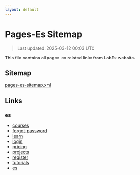 ```yaml
---
layout: default
---
```


# Pages-Es Sitemap

> Last updated: 2025-03-12 00:03 UTC

This file contains all pages-es related links from LabEx website.

## Sitemap

[pages-es-sitemap.xml](https://labex.io/pages-es-sitemap.xml)

## Links


### es

- [courses](https://labex.io/es/courses)
- [forgot-password](https://labex.io/es/forgot-password)
- [learn](https://labex.io/es/learn)
- [login](https://labex.io/es/login)
- [pricing](https://labex.io/es/pricing)
- [projects](https://labex.io/es/projects)
- [register](https://labex.io/es/register)
- [tutorials](https://labex.io/es/tutorials)
- [es](https://labex.io/es)
